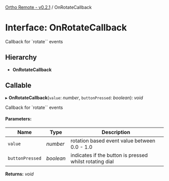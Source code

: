[Ortho Remote - v0.2.1](../README.md) / OnRotateCallback

# Interface: OnRotateCallback

Callback for `rotate`` events

## Hierarchy

* **OnRotateCallback**

## Callable

▸ **OnRotateCallback**(`value`: *number*, `buttonPressed`: *boolean*): *void*

Callback for `rotate`` events

#### Parameters:

Name | Type | Description |
------ | ------ | ------ |
`value` | *number* | rotation based event value between 0.0 - 1.0   |
`buttonPressed` | *boolean* | indicates if the button is pressed whilst rotating dial    |

**Returns:** *void*
